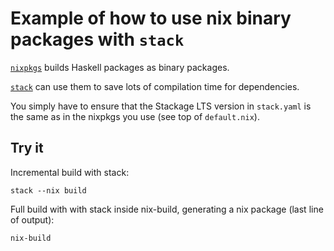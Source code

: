 # Example of how to use nix binary packages with `stack`

[`nixpkgs`](https://github.com/NixOS/nixpkgs) builds Haskell packages as binary packages.

[`stack`](https://haskellstack.org) can use them to save lots of compilation time for dependencies.

You simply have to ensure that the Stackage LTS version in `stack.yaml` is the same as in the nixpkgs you use (see top of `default.nix`).

## Try it

Incremental build with stack:

```
stack --nix build
```

Full build with with stack inside nix-build, generating a nix package (last line of output):

```
nix-build
```
